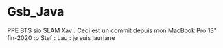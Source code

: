 # Gsb_Java
PPE BTS sio SLAM
Xav : Ceci est un commit depuis mon MacBook Pro 13" fin-2020 :p
Stef : 
Lau : je suis lauriane

